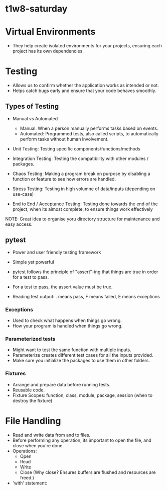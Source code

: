 # t1w8-saturday
# Virtual Environments
- They help create isolated environments for your projects, ensuring each project has its own dependencies.

# Testing
- Allows us to confirm whether the application works as intended or not.
- Helps catch bugs early and ensure that your code behaves smoothly.

## Types of Testing
- Manual vs Automated
    - Manual: When a person manually performs tasks based on events.
    - Automated: Programmed tests, also called scripts, to automatically perform tasks without human involvement.

- Unit Testing: Testing specific components/functions/methods
- Integration Testing: Testing the compatibility with other modules / packages.
- Chaos Testing: Making a program break on purpose by disabling a function or feature to see how errors are handled.
- Stress Testing: Testing in high volumne of data/inputs (depending on use-case)
- End to End / Acceptance Testing: Testing done towards the end of the project, when its almost complete, to ensure things work effectively

NOTE: Great idea to organise yoru directory structure for maintenance and easy access.

## pytest
- Power and user friendly testing framework
- Simple yet powerful
- pytest follows the principle of "assert"-ing that things are true in order for a test to pass.
- For a test to pass, the assert value must be true.

- Reading test output: . means pass, F means failed, E means exceptions

### Exceptions
- Used to check what happens when things go wrong.
- How your program is handled when things go wrong.

### Parameterized tests
- Might want to test the same function with multiple inputs.
- Parameterize creates different test cases for all the inputs provided.
- Make sure you initialize the packages to use them in other folders.

### Fixtures
- Arrange and prepare data before running tests.
- Reusable code.
- Fixture Scopes: function, class, module, package, session (when to destroy the fixture)

# File Handling
- Read and write data from and to files.
- Before performing any operation, its important to open the file, and close when you're done.
- Operations:
    - Open
    - Read
    - Write
    - Close (Why close? Ensures buffers are flushed and resources are freed.)
- 'with' statement: